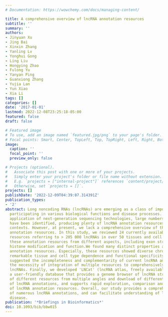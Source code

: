 ```yaml
---
# Documentation: https://wowchemy.com/docs/managing-content/

title: A comprehensive overview of lncRNA annotation resources
subtitle: ''
summary: ''
authors:
- Jinyuan Xu
- Jing Bai
- Xinxin Zhang
- Yanling Lv
- Yonghui Gong
- Ling Liu
- Hongying Zhao
- Fulong Yu
- Yanyan Ping
- Guanxiong Zhang
- Yujia Lan
- Yun Xiao
- Xia Li
tags: []
categories: []
date: '2017-01-01'
lastmod: 2022-12-08T23:25:18-05:00
featured: false
draft: false

# Featured image
# To use, add an image named `featured.jpg/png` to your page's folder.
# Focal points: Smart, Center, TopLeft, Top, TopRight, Left, Right, BottomLeft, Bottom, BottomRight.
image:
  caption: ''
  focal_point: ''
  preview_only: false

# Projects (optional).
#   Associate this post with one or more of your projects.
#   Simply enter your project's folder or file name without extension.
#   E.g. `projects = ["internal-project"]` references `content/project/deep-learning/index.md`.
#   Otherwise, set `projects = []`.
projects: []
publishDate: '2022-12-09T04:39:07.314391Z'
publication_types:
- '2'
abstract: Long noncoding RNAs (lncRNAs) are emerging as a class of important regulators
  participating in various biological functions and disease processes. With the widespread
  application of next-generation sequencing technologies, large numbers of lncRNAs
  have been identified, producing plenty of lncRNA annotation resources in different
  contexts. However, at present, we lack a comprehensive overview of these lncRNA
  annotation resources. In this study, we reviewed 24 currently available lncRNA annotation
  resources referring to > 205 000 lncRNAs in over 50 tissues and cell lines. We characterized
  these annotation resources from different aspects, including exon structure, expression,
  histone modification and function.We found many distinct properties among these
  annotation resources. Especially, these resources showed diverse chromatin signatures,
  remarkable tissue and cell type dependence and functional specificity. Our results
  suggested the incompleteness and complementarity of current lncRNA annotations and
  the necessity of integration of multiple resources to comprehensively characterize
  lncRNAs. Finally, we developed 'LNCat' (lncRNA atlas, freely available at http://biocc.hrbmu.edu.cn/LNCat/),
  a user-friendly database that provides a genome browser of lncRNA structures, visualization
  of different resources from multiple angles and download of different combinations
  of lncRNA annotations, and supports rapid exploration, comparison and integration
  of lncRNA annotation resources. Overall, our study provides a comprehensive comparison
  of numerous lncRNA annotations, and can facilitate understanding of lncRNAs in human
  disease.
publication: '*Briefings in Bioinformatics*'
doi: 10.1093/bib/bbw015
---
```

